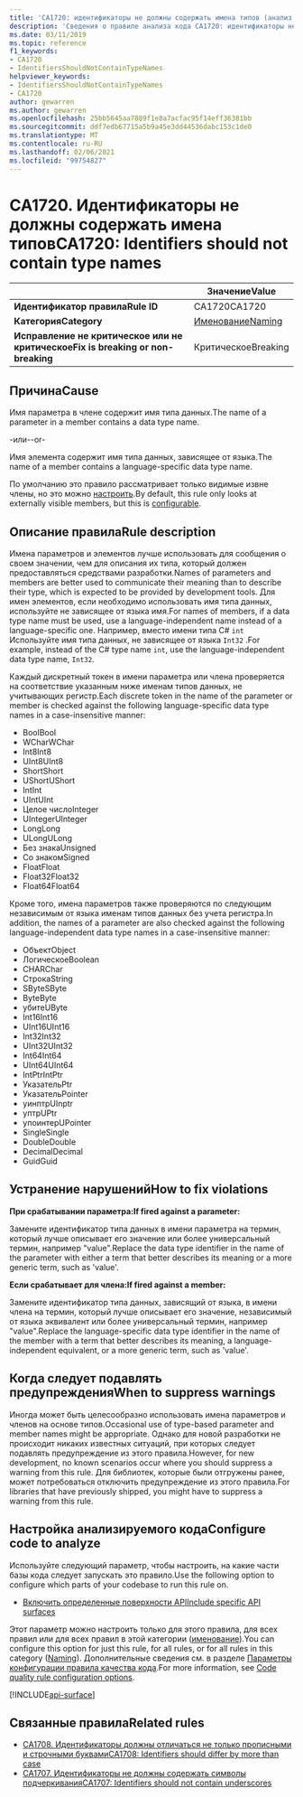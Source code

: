 ```yaml
---
title: 'CA1720: идентификаторы не должны содержать имена типов (анализ кода)'
description: 'Сведения о правиле анализа кода CA1720: идентификаторы не должны содержать имена типов'
ms.date: 03/11/2019
ms.topic: reference
f1_keywords:
- CA1720
- IdentifiersShouldNotContainTypeNames
helpviewer_keywords:
- IdentifiersShouldNotContainTypeNames
- CA1720
author: gewarren
ms.author: gewarren
ms.openlocfilehash: 25bb5645aa7889f1e8a7acfac95f14eff36381bb
ms.sourcegitcommit: ddf7edb67715a5b9a45e3dd44536dabc153c1de0
ms.translationtype: MT
ms.contentlocale: ru-RU
ms.lasthandoff: 02/06/2021
ms.locfileid: "99754827"
---
```

# <a name="ca1720-identifiers-should-not-contain-type-names"></a><span data-ttu-id="cf46d-103">CA1720. Идентификаторы не должны содержать имена типов</span><span class="sxs-lookup"><span data-stu-id="cf46d-103">CA1720: Identifiers should not contain type names</span></span>

| | <span data-ttu-id="cf46d-104">Значение</span><span class="sxs-lookup"><span data-stu-id="cf46d-104">Value</span></span> |
|-|-|
| <span data-ttu-id="cf46d-105">**Идентификатор правила**</span><span class="sxs-lookup"><span data-stu-id="cf46d-105">**Rule ID**</span></span> |<span data-ttu-id="cf46d-106">CA1720</span><span class="sxs-lookup"><span data-stu-id="cf46d-106">CA1720</span></span>|
| <span data-ttu-id="cf46d-107">**Категория**</span><span class="sxs-lookup"><span data-stu-id="cf46d-107">**Category**</span></span> |[<span data-ttu-id="cf46d-108">Именование</span><span class="sxs-lookup"><span data-stu-id="cf46d-108">Naming</span></span>](naming-warnings.md)|
| <span data-ttu-id="cf46d-109">**Исправление не критическое или не критическое**</span><span class="sxs-lookup"><span data-stu-id="cf46d-109">**Fix is breaking or non-breaking**</span></span> |<span data-ttu-id="cf46d-110">Критическое</span><span class="sxs-lookup"><span data-stu-id="cf46d-110">Breaking</span></span>|

## <a name="cause"></a><span data-ttu-id="cf46d-111">Причина</span><span class="sxs-lookup"><span data-stu-id="cf46d-111">Cause</span></span>

<span data-ttu-id="cf46d-112">Имя параметра в члене содержит имя типа данных.</span><span class="sxs-lookup"><span data-stu-id="cf46d-112">The name of a parameter in a member contains a data type name.</span></span>

<span data-ttu-id="cf46d-113">-или-</span><span class="sxs-lookup"><span data-stu-id="cf46d-113">-or-</span></span>

<span data-ttu-id="cf46d-114">Имя элемента содержит имя типа данных, зависящее от языка.</span><span class="sxs-lookup"><span data-stu-id="cf46d-114">The name of a member contains a language-specific data type name.</span></span>

<span data-ttu-id="cf46d-115">По умолчанию это правило рассматривает только видимые извне члены, но это можно [настроить](#configure-code-to-analyze).</span><span class="sxs-lookup"><span data-stu-id="cf46d-115">By default, this rule only looks at externally visible members, but this is [configurable](#configure-code-to-analyze).</span></span>

## <a name="rule-description"></a><span data-ttu-id="cf46d-116">Описание правила</span><span class="sxs-lookup"><span data-stu-id="cf46d-116">Rule description</span></span>

<span data-ttu-id="cf46d-117">Имена параметров и элементов лучше использовать для сообщения о своем значении, чем для описания их типа, который должен предоставляться средствами разработки.</span><span class="sxs-lookup"><span data-stu-id="cf46d-117">Names of parameters and members are better used to communicate their meaning than to describe their type, which is expected to be provided by development tools.</span></span> <span data-ttu-id="cf46d-118">Для имен элементов, если необходимо использовать имя типа данных, используйте не зависящее от языка имя.</span><span class="sxs-lookup"><span data-stu-id="cf46d-118">For names of members, if a data type name must be used, use a language-independent name instead of a language-specific one.</span></span> <span data-ttu-id="cf46d-119">Например, вместо имени типа C# `int` Используйте имя типа данных, не зависящее от языка `Int32` .</span><span class="sxs-lookup"><span data-stu-id="cf46d-119">For example, instead of the C# type name `int`, use the language-independent data type name, `Int32`.</span></span>

<span data-ttu-id="cf46d-120">Каждый дискретный токен в имени параметра или члена проверяется на соответствие указанным ниже именам типов данных, не учитывающих регистр.</span><span class="sxs-lookup"><span data-stu-id="cf46d-120">Each discrete token in the name of the parameter or member is checked against the following language-specific data type names in a case-insensitive manner:</span></span>

- <span data-ttu-id="cf46d-121">Bool</span><span class="sxs-lookup"><span data-stu-id="cf46d-121">Bool</span></span>
- <span data-ttu-id="cf46d-122">WChar</span><span class="sxs-lookup"><span data-stu-id="cf46d-122">WChar</span></span>
- <span data-ttu-id="cf46d-123">Int8</span><span class="sxs-lookup"><span data-stu-id="cf46d-123">Int8</span></span>
- <span data-ttu-id="cf46d-124">UInt8</span><span class="sxs-lookup"><span data-stu-id="cf46d-124">UInt8</span></span>
- <span data-ttu-id="cf46d-125">Short</span><span class="sxs-lookup"><span data-stu-id="cf46d-125">Short</span></span>
- <span data-ttu-id="cf46d-126">UShort</span><span class="sxs-lookup"><span data-stu-id="cf46d-126">UShort</span></span>
- <span data-ttu-id="cf46d-127">Int</span><span class="sxs-lookup"><span data-stu-id="cf46d-127">Int</span></span>
- <span data-ttu-id="cf46d-128">UInt</span><span class="sxs-lookup"><span data-stu-id="cf46d-128">UInt</span></span>
- <span data-ttu-id="cf46d-129">Целое число</span><span class="sxs-lookup"><span data-stu-id="cf46d-129">Integer</span></span>
- <span data-ttu-id="cf46d-130">UInteger</span><span class="sxs-lookup"><span data-stu-id="cf46d-130">UInteger</span></span>
- <span data-ttu-id="cf46d-131">Long</span><span class="sxs-lookup"><span data-stu-id="cf46d-131">Long</span></span>
- <span data-ttu-id="cf46d-132">ULong</span><span class="sxs-lookup"><span data-stu-id="cf46d-132">ULong</span></span>
- <span data-ttu-id="cf46d-133">Без знака</span><span class="sxs-lookup"><span data-stu-id="cf46d-133">Unsigned</span></span>
- <span data-ttu-id="cf46d-134">Со знаком</span><span class="sxs-lookup"><span data-stu-id="cf46d-134">Signed</span></span>
- <span data-ttu-id="cf46d-135">Float</span><span class="sxs-lookup"><span data-stu-id="cf46d-135">Float</span></span>
- <span data-ttu-id="cf46d-136">Float32</span><span class="sxs-lookup"><span data-stu-id="cf46d-136">Float32</span></span>
- <span data-ttu-id="cf46d-137">Float64</span><span class="sxs-lookup"><span data-stu-id="cf46d-137">Float64</span></span>

<span data-ttu-id="cf46d-138">Кроме того, имена параметров также проверяются по следующим независимым от языка именам типов данных без учета регистра.</span><span class="sxs-lookup"><span data-stu-id="cf46d-138">In addition, the names of a parameter are also checked against the following language-independent data type names in a case-insensitive manner:</span></span>

- <span data-ttu-id="cf46d-139">Объект</span><span class="sxs-lookup"><span data-stu-id="cf46d-139">Object</span></span>
- <span data-ttu-id="cf46d-140">Логическое</span><span class="sxs-lookup"><span data-stu-id="cf46d-140">Boolean</span></span>
- <span data-ttu-id="cf46d-141">CHAR</span><span class="sxs-lookup"><span data-stu-id="cf46d-141">Char</span></span>
- <span data-ttu-id="cf46d-142">Строка</span><span class="sxs-lookup"><span data-stu-id="cf46d-142">String</span></span>
- <span data-ttu-id="cf46d-143">SByte</span><span class="sxs-lookup"><span data-stu-id="cf46d-143">SByte</span></span>
- <span data-ttu-id="cf46d-144">Byte</span><span class="sxs-lookup"><span data-stu-id="cf46d-144">Byte</span></span>
- <span data-ttu-id="cf46d-145">убите</span><span class="sxs-lookup"><span data-stu-id="cf46d-145">UByte</span></span>
- <span data-ttu-id="cf46d-146">Int16</span><span class="sxs-lookup"><span data-stu-id="cf46d-146">Int16</span></span>
- <span data-ttu-id="cf46d-147">UInt16</span><span class="sxs-lookup"><span data-stu-id="cf46d-147">UInt16</span></span>
- <span data-ttu-id="cf46d-148">Int32</span><span class="sxs-lookup"><span data-stu-id="cf46d-148">Int32</span></span>
- <span data-ttu-id="cf46d-149">UInt32</span><span class="sxs-lookup"><span data-stu-id="cf46d-149">UInt32</span></span>
- <span data-ttu-id="cf46d-150">Int64</span><span class="sxs-lookup"><span data-stu-id="cf46d-150">Int64</span></span>
- <span data-ttu-id="cf46d-151">UInt64</span><span class="sxs-lookup"><span data-stu-id="cf46d-151">UInt64</span></span>
- <span data-ttu-id="cf46d-152">IntPtr</span><span class="sxs-lookup"><span data-stu-id="cf46d-152">IntPtr</span></span>
- <span data-ttu-id="cf46d-153">Указатель</span><span class="sxs-lookup"><span data-stu-id="cf46d-153">Ptr</span></span>
- <span data-ttu-id="cf46d-154">Указатель</span><span class="sxs-lookup"><span data-stu-id="cf46d-154">Pointer</span></span>
- <span data-ttu-id="cf46d-155">уинптр</span><span class="sxs-lookup"><span data-stu-id="cf46d-155">UInptr</span></span>
- <span data-ttu-id="cf46d-156">уптр</span><span class="sxs-lookup"><span data-stu-id="cf46d-156">UPtr</span></span>
- <span data-ttu-id="cf46d-157">упоинтер</span><span class="sxs-lookup"><span data-stu-id="cf46d-157">UPointer</span></span>
- <span data-ttu-id="cf46d-158">Single</span><span class="sxs-lookup"><span data-stu-id="cf46d-158">Single</span></span>
- <span data-ttu-id="cf46d-159">Double</span><span class="sxs-lookup"><span data-stu-id="cf46d-159">Double</span></span>
- <span data-ttu-id="cf46d-160">Decimal</span><span class="sxs-lookup"><span data-stu-id="cf46d-160">Decimal</span></span>
- <span data-ttu-id="cf46d-161">Guid</span><span class="sxs-lookup"><span data-stu-id="cf46d-161">Guid</span></span>

## <a name="how-to-fix-violations"></a><span data-ttu-id="cf46d-162">Устранение нарушений</span><span class="sxs-lookup"><span data-stu-id="cf46d-162">How to fix violations</span></span>

<span data-ttu-id="cf46d-163">**При срабатывании параметра:**</span><span class="sxs-lookup"><span data-stu-id="cf46d-163">**If fired against a parameter:**</span></span>

<span data-ttu-id="cf46d-164">Замените идентификатор типа данных в имени параметра на термин, который лучше описывает его значение или более универсальный термин, например "value".</span><span class="sxs-lookup"><span data-stu-id="cf46d-164">Replace the data type identifier in the name of the parameter with either a term that better describes its meaning or a more generic term, such as 'value'.</span></span>

<span data-ttu-id="cf46d-165">**Если срабатывает для члена:**</span><span class="sxs-lookup"><span data-stu-id="cf46d-165">**If fired against a member:**</span></span>

<span data-ttu-id="cf46d-166">Замените идентификатор типа данных, зависящий от языка, в имени члена на термин, который лучше описывает его значение, независимый от языка эквивалент или более универсальный термин, например "value".</span><span class="sxs-lookup"><span data-stu-id="cf46d-166">Replace the language-specific data type identifier in the name of the member with a term that better describes its meaning, a language-independent equivalent, or a more generic term, such as 'value'.</span></span>

## <a name="when-to-suppress-warnings"></a><span data-ttu-id="cf46d-167">Когда следует подавлять предупреждения</span><span class="sxs-lookup"><span data-stu-id="cf46d-167">When to suppress warnings</span></span>

<span data-ttu-id="cf46d-168">Иногда может быть целесообразно использовать имена параметров и членов на основе типов.</span><span class="sxs-lookup"><span data-stu-id="cf46d-168">Occasional use of type-based parameter and member names might be appropriate.</span></span> <span data-ttu-id="cf46d-169">Однако для новой разработки не происходит никаких известных ситуаций, при которых следует подавлять предупреждение из этого правила.</span><span class="sxs-lookup"><span data-stu-id="cf46d-169">However, for new development, no known scenarios occur where you should suppress a warning from this rule.</span></span> <span data-ttu-id="cf46d-170">Для библиотек, которые были отгружены ранее, может потребоваться отключить предупреждение из этого правила.</span><span class="sxs-lookup"><span data-stu-id="cf46d-170">For libraries that have previously shipped, you might have to suppress a warning from this rule.</span></span>

## <a name="configure-code-to-analyze"></a><span data-ttu-id="cf46d-171">Настройка анализируемого кода</span><span class="sxs-lookup"><span data-stu-id="cf46d-171">Configure code to analyze</span></span>

<span data-ttu-id="cf46d-172">Используйте следующий параметр, чтобы настроить, на какие части базы кода следует запускать это правило.</span><span class="sxs-lookup"><span data-stu-id="cf46d-172">Use the following option to configure which parts of your codebase to run this rule on.</span></span>

- [<span data-ttu-id="cf46d-173">Включить определенные поверхности API</span><span class="sxs-lookup"><span data-stu-id="cf46d-173">Include specific API surfaces</span></span>](#include-specific-api-surfaces)

<span data-ttu-id="cf46d-174">Этот параметр можно настроить только для этого правила, для всех правил или для всех правил в этой категории ([именование](naming-warnings.md)).</span><span class="sxs-lookup"><span data-stu-id="cf46d-174">You can configure this option for just this rule, for all rules, or for all rules in this category ([Naming](naming-warnings.md)).</span></span> <span data-ttu-id="cf46d-175">Дополнительные сведения см. в разделе [Параметры конфигурации правила качества кода](../code-quality-rule-options.md).</span><span class="sxs-lookup"><span data-stu-id="cf46d-175">For more information, see [Code quality rule configuration options](../code-quality-rule-options.md).</span></span>

[!INCLUDE[api-surface](~/includes/code-analysis/api-surface.md)]

## <a name="related-rules"></a><span data-ttu-id="cf46d-176">Связанные правила</span><span class="sxs-lookup"><span data-stu-id="cf46d-176">Related rules</span></span>

- [<span data-ttu-id="cf46d-177">CA1708. Идентификаторы должны отличаться не только прописными и строчными буквами</span><span class="sxs-lookup"><span data-stu-id="cf46d-177">CA1708: Identifiers should differ by more than case</span></span>](ca1708.md)
- [<span data-ttu-id="cf46d-178">CA1707. Идентификаторы не должны содержать символы подчеркивания</span><span class="sxs-lookup"><span data-stu-id="cf46d-178">CA1707: Identifiers should not contain underscores</span></span>](ca1707.md)
